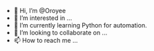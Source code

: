 - 👋 Hi, I’m @Oroyee
- 👀 I’m interested in ...
- 🌱 I’m currently learning Python for automation.
- 💞️ I’m looking to collaborate on ...
- 📫 How to reach me ...

<!---
Oroyee/Oroyee is a ✨ special ✨ repository because its `README.md` (this file) appears on your GitHub profile.
You can click the Preview link to take a look at your changes.
--->

